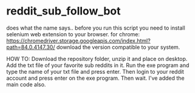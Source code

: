 # reddit_sub_follow_bot
does what the name says..
before you run this script you need to install selenium web extension to your browser.
for chrome: https://chromedriver.storage.googleapis.com/index.html?path=84.0.4147.30/
download the version compatible to your system.

HOW TO:
Download the repository folder, unzip it and place on desktop.
Add the txt file of your favorite sub reddits in it.
Run the exe program and type the name of your txt file and press enter.
Then login to your reddit account and press enter on the exe program.
Then wait.
I've added the main code also.
